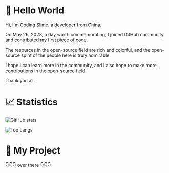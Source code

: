 <!--
### Hi there 👋
-->


# 👋 Hello World

Hi, I'm Coding Slime, a developer from China.

On May 26, 2023, a day worth commemorating, I joined GitHub community and contributed my first piece of code.

The resources in the open-source field are rich and colorful, and the open-source spirit of the people here is truly admirable.

I hope I can learn more in the community, and I also hope to make more contributions in the open-source field.

Thank you all.



# 📈 Statistics


![GitHub stats](https://github-readme-stats-sigma-five.vercel.app/api?username=codingasdf&show_icons=true&theme=gruvbox)

![Top Langs](https://github-readme-stats-sigma-five.vercel.app/api/top-langs/?username=codingasdf&layout=compact&theme=gruvbox)



# 🐞 My Project


👇👇👇 over there 👇👇👇















<!--
**codingasdf/codingasdf** is a ✨ _special_ ✨ repository because its `README.md` (this file) appears on your GitHub profile.

Here are some ideas to get you started:

- 🔭 I’m currently working on ...
- 🌱 I’m currently learning ...
- 👯 I’m looking to collaborate on ...
- 🤔 I’m looking for help with ...
- 💬 Ask me about ...
- 📫 How to reach me: ...
- 😄 Pronouns: ...
- ⚡ Fun fact: ...
-->
